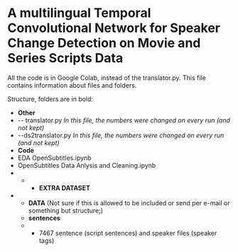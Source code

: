 # A multilingual Temporal Convolutional Network for Speaker Change Detection on Movie and Series Scripts Data

All the code is in Google Colab, instead of the translator.py. This file contains information about files and folders.

Structure, folders are in bold:
- **Other**
- -- translator.py _In this file, the numbers were changed on every run (and not kept)_
- --ds2translator.py _In this file, the numbers were changed on every run (and not kept)_
- **Code**
- EDA OpenSubtitles.ipynb
- OpenSubtitles Data Anlysis and Cleaning.ipynb
- - - **EXTRA DATASET**
- - **DATA** (Not sure if this is allowed to be included or send per e-mail or something but structure;)
  - **sentences**
  - - 7467 sentence (script sentences) and speaker files (speaker tags)

